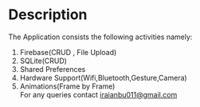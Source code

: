 # Description
The Application consists the following activities namely:
1. Firebase(CRUD , File Upload)
2. SQLite(CRUD)
3. Shared Preferences
4. Hardware Support(Wifi,Bluetooth,Gesture,Camera)
5. Animations(Frame by Frame)
\
For any queries contact iraianbu011@gmail.com
